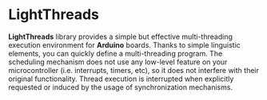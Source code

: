 # LightThreads

**LightThreads** library provides a simple but effective multi-threading execution environment for **Arduino** boards. Thanks to simple linguistic elements, you can quickly define a multi-threading program. The scheduling mechanism does not use any low-level feature on your microcontroller (i.e. interrupts, timers, etc), so it does not interfere with their original functionality. Thread execution is interrupted when explicitly requested or induced by the usage of synchronization mechanisms.
